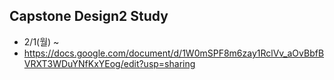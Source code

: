 <h2> Capstone Design2 Study </h2>

* 2/1(월) ~
* https://docs.google.com/document/d/1W0mSPF8m6zay1RclVv_aOvBbfBVRXT3WDuYNfKxYEog/edit?usp=sharing
